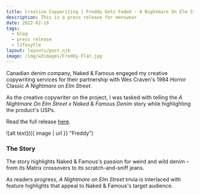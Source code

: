 ```yaml
---
title: Creative Copywriting | Freddy Gets Faded - A Nightmare On Elm Street x Naked & Famous Denim
description: This is a press release for menswear
date: 2022-02-18
tags:
  - blog
  - press release
  - lifesytle
layout: layouts/post.njk
image: /img/w3images/Freddy-Flat.jpg
---
```

Canadian denim company, Naked & Famous engaged my creative copywriting services for their partnership with Wes Craven's 1984 Horror Classic *A Nightmare on Elm Street*. 

As the creative copywriter on the project, I was tasked with telling the *A Nightmare On Elm Street x Naked & Famous Denim* story while highlighting the product's USPs.

Read the full release [here](https://stridewise.com/naked-famous-springwood-slasher-denim/).

![alt text]({{ image | url }} "Freddy")

### The Story

The story highlights Naked & Famous's passion for weird and wild denim – from its Matrix crossovers to its scratch-and-sniff jeans.

As readers progress, *A Nightmare on Elm Street* trivia is interlaced with feature highlights that appeal to Naked & Famous's target audience.